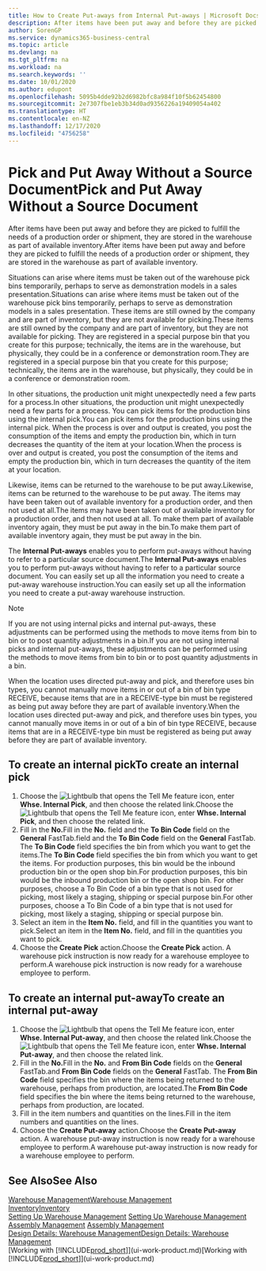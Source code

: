 ```yaml
---
title: How to Create Put-aways from Internal Put-aways | Microsoft Docs
description: After items have been put away and before they are picked to fulfill the needs of a production order or shipment, they are stored in the warehouse as part of available inventory.
author: SorenGP
ms.service: dynamics365-business-central
ms.topic: article
ms.devlang: na
ms.tgt_pltfrm: na
ms.workload: na
ms.search.keywords: ''
ms.date: 10/01/2020
ms.author: edupont
ms.openlocfilehash: 5095b4dde92b2d6982bfc8a984f10f5b62454800
ms.sourcegitcommit: 2e7307fbe1eb3b34d0ad9356226a19409054a402
ms.translationtype: HT
ms.contentlocale: en-NZ
ms.lasthandoff: 12/17/2020
ms.locfileid: "4756258"
---
```

# <a name="pick-and-put-away-without-a-source-document"></a><span data-ttu-id="ce6c0-103">Pick and Put Away Without a Source Document</span><span class="sxs-lookup"><span data-stu-id="ce6c0-103">Pick and Put Away Without a Source Document</span></span>
<span data-ttu-id="ce6c0-104">After items have been put away and before they are picked to fulfill the needs of a production order or shipment, they are stored in the warehouse as part of available inventory.</span><span class="sxs-lookup"><span data-stu-id="ce6c0-104">After items have been put away and before they are picked to fulfill the needs of a production order or shipment, they are stored in the warehouse as part of available inventory.</span></span>  

<span data-ttu-id="ce6c0-105">Situations can arise where items must be taken out of the warehouse pick bins temporarily, perhaps to serve as demonstration models in a sales presentation.</span><span class="sxs-lookup"><span data-stu-id="ce6c0-105">Situations can arise where items must be taken out of the warehouse pick bins temporarily, perhaps to serve as demonstration models in a sales presentation.</span></span> <span data-ttu-id="ce6c0-106">These items are still owned by the company and are part of inventory, but they are not available for picking.</span><span class="sxs-lookup"><span data-stu-id="ce6c0-106">These items are still owned by the company and are part of inventory, but they are not available for picking.</span></span> <span data-ttu-id="ce6c0-107">They are registered in a special purpose bin that you create for this purpose; technically, the items are in the warehouse, but physically, they could be in a conference or demonstration room.</span><span class="sxs-lookup"><span data-stu-id="ce6c0-107">They are registered in a special purpose bin that you create for this purpose; technically, the items are in the warehouse, but physically, they could be in a conference or demonstration room.</span></span>  

<span data-ttu-id="ce6c0-108">In other situations, the production unit might unexpectedly need a few parts for a process.</span><span class="sxs-lookup"><span data-stu-id="ce6c0-108">In other situations, the production unit might unexpectedly need a few parts for a process.</span></span> <span data-ttu-id="ce6c0-109">You can pick items for the production bins using the internal pick.</span><span class="sxs-lookup"><span data-stu-id="ce6c0-109">You can pick items for the production bins using the internal pick.</span></span> <span data-ttu-id="ce6c0-110">When the process is over and output is created, you post the consumption of the items and empty the production bin, which in turn decreases the quantity of the item at your location.</span><span class="sxs-lookup"><span data-stu-id="ce6c0-110">When the process is over and output is created, you post the consumption of the items and empty the production bin, which in turn decreases the quantity of the item at your location.</span></span>  

<span data-ttu-id="ce6c0-111">Likewise, items can be returned to the warehouse to be put away.</span><span class="sxs-lookup"><span data-stu-id="ce6c0-111">Likewise, items can be returned to the warehouse to be put away.</span></span> <span data-ttu-id="ce6c0-112">The items may have been taken out of available inventory for a production order, and then not used at all.</span><span class="sxs-lookup"><span data-stu-id="ce6c0-112">The items may have been taken out of available inventory for a production order, and then not used at all.</span></span> <span data-ttu-id="ce6c0-113">To make them part of available inventory again, they must be put away in the bin.</span><span class="sxs-lookup"><span data-stu-id="ce6c0-113">To make them part of available inventory again, they must be put away in the bin.</span></span>  

<span data-ttu-id="ce6c0-114">The **Internal Put-aways** enables you to perform put-aways without having to refer to a particular source document.</span><span class="sxs-lookup"><span data-stu-id="ce6c0-114">The **Internal Put-aways** enables you to perform put-aways without having to refer to a particular source document.</span></span> <span data-ttu-id="ce6c0-115">You can easily set up all the information you need to create a put-away warehouse instruction.</span><span class="sxs-lookup"><span data-stu-id="ce6c0-115">You can easily set up all the information you need to create a put-away warehouse instruction.</span></span>  

> [!NOTE]  
>  <span data-ttu-id="ce6c0-116">If you are not using internal picks and internal put-aways, these adjustments can be performed using the methods to move items from bin to bin or to post quantity adjustments in a bin.</span><span class="sxs-lookup"><span data-stu-id="ce6c0-116">If you are not using internal picks and internal put-aways, these adjustments can be performed using the methods to move items from bin to bin or to post quantity adjustments in a bin.</span></span>  
>   
>  <span data-ttu-id="ce6c0-117">When the location uses directed put-away and pick, and therefore uses bin types, you cannot manually move items in or out of a bin of bin type RECEIVE, because items that are in a RECEIVE-type bin must be registered as being put away before they are part of available inventory.</span><span class="sxs-lookup"><span data-stu-id="ce6c0-117">When the location uses directed put-away and pick, and therefore uses bin types, you cannot manually move items in or out of a bin of bin type RECEIVE, because items that are in a RECEIVE-type bin must be registered as being put away before they are part of available inventory.</span></span>  

## <a name="to-create-an-internal-pick"></a><span data-ttu-id="ce6c0-118">To create an internal pick</span><span class="sxs-lookup"><span data-stu-id="ce6c0-118">To create an internal pick</span></span>  
1.  <span data-ttu-id="ce6c0-119">Choose the ![Lightbulb that opens the Tell Me feature](media/ui-search/search_small.png "Tell me what you want to do") icon, enter **Whse. Internal Pick**, and then choose the related link.</span><span class="sxs-lookup"><span data-stu-id="ce6c0-119">Choose the ![Lightbulb that opens the Tell Me feature](media/ui-search/search_small.png "Tell me what you want to do") icon, enter **Whse. Internal Pick**, and then choose the related link.</span></span>  
2.  <span data-ttu-id="ce6c0-120">Fill in the **No.**</span><span class="sxs-lookup"><span data-stu-id="ce6c0-120">Fill in the **No.**</span></span> <span data-ttu-id="ce6c0-121">field and the **To Bin Code** field on the **General** FastTab.</span><span class="sxs-lookup"><span data-stu-id="ce6c0-121">field and the **To Bin Code** field on the **General** FastTab.</span></span> <span data-ttu-id="ce6c0-122">The **To Bin Code** field specifies the bin from which you want to get the items.</span><span class="sxs-lookup"><span data-stu-id="ce6c0-122">The **To Bin Code** field specifies the bin from which you want to get the items.</span></span> <span data-ttu-id="ce6c0-123">For production purposes, this bin would be the inbound production bin or the open shop bin.</span><span class="sxs-lookup"><span data-stu-id="ce6c0-123">For production purposes, this bin would be the inbound production bin or the open shop bin.</span></span> <span data-ttu-id="ce6c0-124">For other purposes, choose a To Bin Code of a bin type that is not used for picking, most likely a staging, shipping or special purpose bin.</span><span class="sxs-lookup"><span data-stu-id="ce6c0-124">For other purposes, choose a To Bin Code of a bin type that is not used for picking, most likely a staging, shipping or special purpose bin.</span></span>  
3.  <span data-ttu-id="ce6c0-125">Select an item in the **Item No.** field, and fill in the quantities you want to pick.</span><span class="sxs-lookup"><span data-stu-id="ce6c0-125">Select an item in the **Item No.** field, and fill in the quantities you want to pick.</span></span>  
4. <span data-ttu-id="ce6c0-126">Choose the **Create Pick** action.</span><span class="sxs-lookup"><span data-stu-id="ce6c0-126">Choose the **Create Pick** action.</span></span> <span data-ttu-id="ce6c0-127">A warehouse pick instruction is now ready for a warehouse employee to perform.</span><span class="sxs-lookup"><span data-stu-id="ce6c0-127">A warehouse pick instruction is now ready for a warehouse employee to perform.</span></span>  

## <a name="to-create-an-internal-put-away"></a><span data-ttu-id="ce6c0-128">To create an internal put-away</span><span class="sxs-lookup"><span data-stu-id="ce6c0-128">To create an internal put-away</span></span>  
1.  <span data-ttu-id="ce6c0-129">Choose the ![Lightbulb that opens the Tell Me feature](media/ui-search/search_small.png "Tell me what you want to do") icon, enter **Whse. Internal Put-away**, and then choose the related link.</span><span class="sxs-lookup"><span data-stu-id="ce6c0-129">Choose the ![Lightbulb that opens the Tell Me feature](media/ui-search/search_small.png "Tell me what you want to do") icon, enter **Whse. Internal Put-away**, and then choose the related link.</span></span>  
2.  <span data-ttu-id="ce6c0-130">Fill in the **No.**</span><span class="sxs-lookup"><span data-stu-id="ce6c0-130">Fill in the **No.**</span></span> <span data-ttu-id="ce6c0-131">and **From Bin Code** fields on the **General** FastTab.</span><span class="sxs-lookup"><span data-stu-id="ce6c0-131">and **From Bin Code** fields on the **General** FastTab.</span></span> <span data-ttu-id="ce6c0-132">The **From Bin Code** field specifies the bin where the items being returned to the warehouse, perhaps from production, are located.</span><span class="sxs-lookup"><span data-stu-id="ce6c0-132">The **From Bin Code** field specifies the bin where the items being returned to the warehouse, perhaps from production, are located.</span></span>  
3.  <span data-ttu-id="ce6c0-133">Fill in the item numbers and quantities on the lines.</span><span class="sxs-lookup"><span data-stu-id="ce6c0-133">Fill in the item numbers and quantities on the lines.</span></span>  
4.  <span data-ttu-id="ce6c0-134">Choose the **Create Put-away** action.</span><span class="sxs-lookup"><span data-stu-id="ce6c0-134">Choose the **Create Put-away** action.</span></span> <span data-ttu-id="ce6c0-135">A warehouse put-away instruction is now ready for a warehouse employee to perform.</span><span class="sxs-lookup"><span data-stu-id="ce6c0-135">A warehouse put-away instruction is now ready for a warehouse employee to perform.</span></span>  

## <a name="see-also"></a><span data-ttu-id="ce6c0-136">See Also</span><span class="sxs-lookup"><span data-stu-id="ce6c0-136">See Also</span></span>  
[<span data-ttu-id="ce6c0-137">Warehouse Management</span><span class="sxs-lookup"><span data-stu-id="ce6c0-137">Warehouse Management</span></span>](warehouse-manage-warehouse.md)  
[<span data-ttu-id="ce6c0-138">Inventory</span><span class="sxs-lookup"><span data-stu-id="ce6c0-138">Inventory</span></span>](inventory-manage-inventory.md)  
<span data-ttu-id="ce6c0-139">[Setting Up Warehouse Management](warehouse-setup-warehouse.md)   </span><span class="sxs-lookup"><span data-stu-id="ce6c0-139">[Setting Up Warehouse Management](warehouse-setup-warehouse.md)   </span></span>  
<span data-ttu-id="ce6c0-140">[Assembly Management](assembly-assemble-items.md)  </span><span class="sxs-lookup"><span data-stu-id="ce6c0-140">[Assembly Management](assembly-assemble-items.md)  </span></span>  
[<span data-ttu-id="ce6c0-141">Design Details: Warehouse Management</span><span class="sxs-lookup"><span data-stu-id="ce6c0-141">Design Details: Warehouse Management</span></span>](design-details-warehouse-management.md)  
<span data-ttu-id="ce6c0-142">[Working with [!INCLUDE[prod_short](includes/prod_short.md)]](ui-work-product.md)</span><span class="sxs-lookup"><span data-stu-id="ce6c0-142">[Working with [!INCLUDE[prod_short](includes/prod_short.md)]](ui-work-product.md)</span></span>
